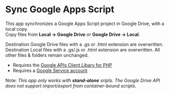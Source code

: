 # Sync Google Apps Script

This app synchronizes a Google Apps Script project in Google Drive, with a local copy.   
Copy files from **Local &rarr; Google Drive** or **Google Drive &rarr; Local**. 

Destination Google Drive files with a .gs or .html extension are overwritten.  
Destination Local files with a .gs/.js or .html extension are overwritten. All other files & folders remain unchanged.

* Requires the [Google APIs Client Libary for PHP](https://github.com/google/google-api-php-client)  
* Requires a [Google Service account](https://support.google.com/a/answer/7378726?hl=en)  

Note:  *This app only works with **stand-alone** sripts.  The Google Drive API does not support import/export from container-bound scripts.*
